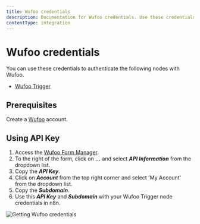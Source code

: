 ```yaml
---
title: Wufoo credentials
description: Documentation for Wufoo credentials. Use these credentials to authenticate Wufoo in n8n, a workflow automation platform.
contentType: integration
---
```


# Wufoo credentials

You can use these credentials to authenticate the following nodes with Wufoo.

- [Wufoo Trigger](/integrations/builtin/trigger-nodes/n8n-nodes-base.wufootrigger/)

## Prerequisites

Create a [Wufoo](https://wufoo.com) account.

## Using API Key

1. Access the [Wufoo Form Manager](https://app.wufoo.com/#/form-manager).
2. To the right of the form, click on ***...*** and select ***API Information*** from the dropdown list.
3. Copy the ***API Key***.
4. Click on ***Account***  from the top right corner and select 'My Account' from the dropdown list.
5. Copy the ***Subdomain***.
6. Use this ***API Key*** and ***Subdomain*** with your Wufoo Trigger node credentials in n8n.

![Getting Wufoo credentials](/_images/integrations/builtin/credentials/wufoo/using-api-key.gif)

